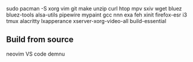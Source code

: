 
sudo pacman -S xorg vim git make unzip curl htop mpv sxiv wget bluez bluez-tools alsa-utils pipewire mypaint gcc nnn exa feh xinit firefox-esr i3 tmux alacritty lxapperance xserver-xorg-video-all build-essential   
## Build from source
neovim
VS code
demnu
